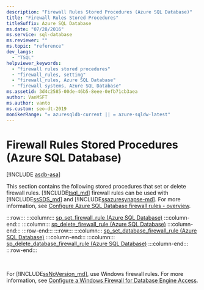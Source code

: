 ```yaml
---
description: "Firewall Rules Stored Procedures (Azure SQL Database)"
title: "Firewall Rules Stored Procedures"
titleSuffix: Azure SQL Database
ms.date: "07/28/2016"
ms.service: sql-database
ms.reviewer: ""
ms.topic: "reference"
dev_langs: 
  - "TSQL"
helpviewer_keywords: 
  - "firewall rules stored procedures"
  - "firewall_rules, setting"
  - "firewall_rules, Azure SQL Database"
  - "firewall systems, Azure SQL Database"
ms.assetid: 3d4c2585-00de-46b5-8eee-0efb71cb3aea
author: VanMSFT
ms.author: vanto
ms.custom: seo-dt-2019
monikerRange: "= azuresqldb-current || = azure-sqldw-latest"
---
```

# Firewall Rules Stored Procedures (Azure SQL Database)
[!INCLUDE [asdb-asa](../../includes/applies-to-version/asdb-asa.md)]

  This section contains the following stored procedures that set or delete firewall rules. [!INCLUDE[tsql_md](../../includes/tsql-md.md)] firewall rules can be used with [!INCLUDE[ssSDS_md](../../includes/sssds-md.md)] and [!INCLUDE[ssazuresynapse-md](../../includes/ssazuresynapse-md.md)]. For more information, see [Configure Azure SQL Database firewall rules - overview](/azure/azure-sql/database/firewall-configure).

:::row:::
    :::column:::
        [sp_set_firewall_rule &#40;Azure SQL Database&#41;](../../relational-databases/system-stored-procedures/sp-set-firewall-rule-azure-sql-database.md)
    :::column-end:::
    :::column:::
        [sp_delete_firewall_rule &#40;Azure SQL Database&#41;](../../relational-databases/system-stored-procedures/sp-delete-firewall-rule-azure-sql-database.md)
    :::column-end:::
:::row-end:::
:::row:::
    :::column:::
        [sp_set_database_firewall_rule &#40;Azure SQL Database&#41;](../../relational-databases/system-stored-procedures/sp-set-database-firewall-rule-azure-sql-database.md)
    :::column-end:::
    :::column:::
        [sp_delete_database_firewall_rule &#40;Azure SQL Database&#41;](../../relational-databases/system-stored-procedures/sp-delete-database-firewall-rule-azure-sql-database.md)
    :::column-end:::
:::row-end:::

&nbsp;
  
For [!INCLUDE[ssNoVersion_md](../../includes/ssnoversion-md.md)], use Windows firewall rules. For more information, see [Configure a Windows Firewall for Database Engine Access](../../database-engine/configure-windows/configure-a-windows-firewall-for-database-engine-access.md).   

